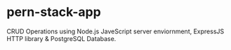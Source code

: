 # pern-stack-app
CRUD Operations using Node.js JaveScript server enviornment, ExpressJS HTTP library &  PostgreSQL Database.
